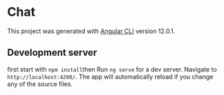 # Chat

This project was generated with [Angular CLI](https://github.com/angular/angular-cli) version 12.0.1.

## Development server

first start with `npm install`then Run `ng serve` for a dev server. Navigate to `http://localhost:4200/`. The app will automatically reload if you change any of the source files.
